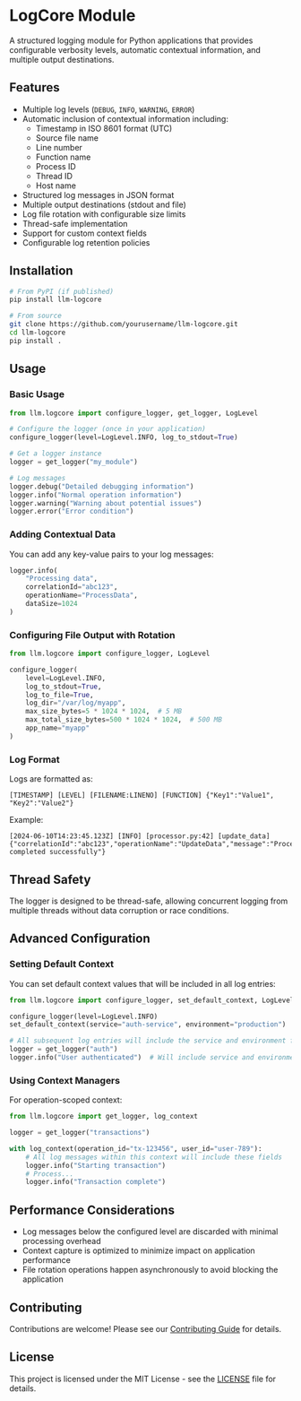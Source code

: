 # LogCore Module

A structured logging module for Python applications that provides configurable verbosity levels, automatic contextual information, and multiple output destinations.

## Features

- Multiple log levels (`DEBUG`, `INFO`, `WARNING`, `ERROR`)
- Automatic inclusion of contextual information including:
  - Timestamp in ISO 8601 format (UTC)
  - Source file name
  - Line number
  - Function name
  - Process ID
  - Thread ID
  - Host name
- Structured log messages in JSON format
- Multiple output destinations (stdout and file)
- Log file rotation with configurable size limits
- Thread-safe implementation
- Support for custom context fields
- Configurable log retention policies

## Installation

```bash
# From PyPI (if published)
pip install llm-logcore

# From source
git clone https://github.com/yourusername/llm-logcore.git
cd llm-logcore
pip install .
```

## Usage

### Basic Usage

```python
from llm.logcore import configure_logger, get_logger, LogLevel

# Configure the logger (once in your application)
configure_logger(level=LogLevel.INFO, log_to_stdout=True)

# Get a logger instance
logger = get_logger("my_module")

# Log messages
logger.debug("Detailed debugging information")
logger.info("Normal operation information")
logger.warning("Warning about potential issues")
logger.error("Error condition")
```

### Adding Contextual Data

You can add any key-value pairs to your log messages:

```python
logger.info(
    "Processing data",
    correlationId="abc123",
    operationName="ProcessData",
    dataSize=1024
)
```

### Configuring File Output with Rotation

```python
from llm.logcore import configure_logger, LogLevel

configure_logger(
    level=LogLevel.INFO,
    log_to_stdout=True,
    log_to_file=True,
    log_dir="/var/log/myapp",
    max_size_bytes=5 * 1024 * 1024,  # 5 MB
    max_total_size_bytes=500 * 1024 * 1024,  # 500 MB
    app_name="myapp"
)
```

### Log Format

Logs are formatted as:

```
[TIMESTAMP] [LEVEL] [FILENAME:LINENO] [FUNCTION] {"Key1":"Value1", "Key2":"Value2"}
```

Example:

```
[2024-06-10T14:23:45.123Z] [INFO] [processor.py:42] [update_data] {"correlationId":"abc123","operationName":"UpdateData","message":"Processing completed successfully"}
```

## Thread Safety

The logger is designed to be thread-safe, allowing concurrent logging from multiple threads without data corruption or race conditions.

## Advanced Configuration

### Setting Default Context

You can set default context values that will be included in all log entries:

```python
from llm.logcore import configure_logger, set_default_context, LogLevel

configure_logger(level=LogLevel.INFO)
set_default_context(service="auth-service", environment="production")

# All subsequent log entries will include the service and environment fields
logger = get_logger("auth")
logger.info("User authenticated")  # Will include service and environment fields
```

### Using Context Managers

For operation-scoped context:

```python
from llm.logcore import get_logger, log_context

logger = get_logger("transactions")

with log_context(operation_id="tx-123456", user_id="user-789"):
    # All log messages within this context will include these fields
    logger.info("Starting transaction")
    # Process...
    logger.info("Transaction complete")
```

## Performance Considerations

- Log messages below the configured level are discarded with minimal processing overhead
- Context capture is optimized to minimize impact on application performance
- File rotation operations happen asynchronously to avoid blocking the application

## Contributing

Contributions are welcome! Please see our [Contributing Guide](CONTRIBUTING.md) for details.

## License

This project is licensed under the MIT License - see the [LICENSE](LICENSE) file for details.
